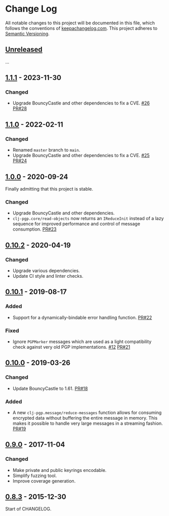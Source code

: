 Change Log
==========

All notable changes to this project will be documented in this file, which
follows the conventions of [keepachangelog.com](http://keepachangelog.com/).
This project adheres to [Semantic Versioning](http://semver.org/).

## [Unreleased]

...


## [1.1.1] - 2023-11-30

### Changed
- Upgrade BouncyCastle and other dependencies to fix a CVE.
  [#26](https://github.com/greglook/clj-pgp/issues/26)
  [PR#28](https://github.com/greglook/clj-pgp/pull/28)

## [1.1.0] - 2022-02-11

### Changed
- Renamed `master` branch to `main`.
- Upgrade BouncyCastle and other dependencies to fix a CVE.
  [#25](https://github.com/greglook/clj-pgp/issues/25)
  [PR#24](https://github.com/greglook/clj-pgp/pull/24)


## [1.0.0] - 2020-09-24

Finally admitting that this project is stable.

### Changed
- Upgrade BouncyCastle and other dependencies.
- `clj-pgp.core/read-objects` now returns an `IReduceInit` instead of a lazy
  sequence for improved performance and control of message consumption.
  [PR#23](https://github.com/greglook/clj-pgp/pull/23)


## [0.10.2] - 2020-04-19

### Changed
- Upgrade various dependencies.
- Update CI style and linter checks.


## [0.10.1] - 2019-08-17

### Added
- Support for a dynamically-bindable error handling function.
  [PR#22](https://github.com/greglook/clj-pgp/pull/22)

### Fixed
- Ignore `PGPMarker` messages which are used as a light compatibility check
  against very old PGP implementations.
  [#12](https://github.com/greglook/clj-pgp/issues/12)
  [PR#21](https://github.com/greglook/clj-pgp/pull/21)


## [0.10.0] - 2019-03-26

### Changed
- Update BouncyCastle to 1.61.
  [PR#18](//github.com/greglook/clj-pgp/pull/18)

### Added
- A new `clj-pgp.message/reduce-messages` function allows for consuming
  encrypted data without buffering the entire message in memory. This makes it
  possible to handle very large messages in a streaming fashion.
  [PR#19](//github.com/greglook/clj-pgp/pull/19)


## [0.9.0] - 2017-11-04

### Changed
- Make private and public keyrings encodable.
- Simplify fuzzing tool.
- Improve coverage generation.


## [0.8.3] - 2015-12-30

Start of CHANGELOG.


[Unreleased]: https://github.com/greglook/clj-pgp/compare/1.1.1...HEAD
[1.1.1]: https://github.com/greglook/clj-pgp/compare/1.1.0...1.1.1
[1.1.0]: https://github.com/greglook/clj-pgp/compare/1.0.0...1.1.0
[1.0.0]: https://github.com/greglook/clj-pgp/compare/0.10.2...1.0.0
[0.10.2]: https://github.com/greglook/clj-pgp/compare/0.10.1...0.10.2
[0.10.1]: https://github.com/greglook/clj-pgp/compare/0.10.0...0.10.1
[0.10.0]: https://github.com/greglook/clj-pgp/compare/0.9.0...0.10.0
[0.9.0]: https://github.com/greglook/clj-pgp/compare/0.8.3...0.9.0
[0.8.3]: https://github.com/greglook/clj-pgp/compare/0.8.2...0.8.3
